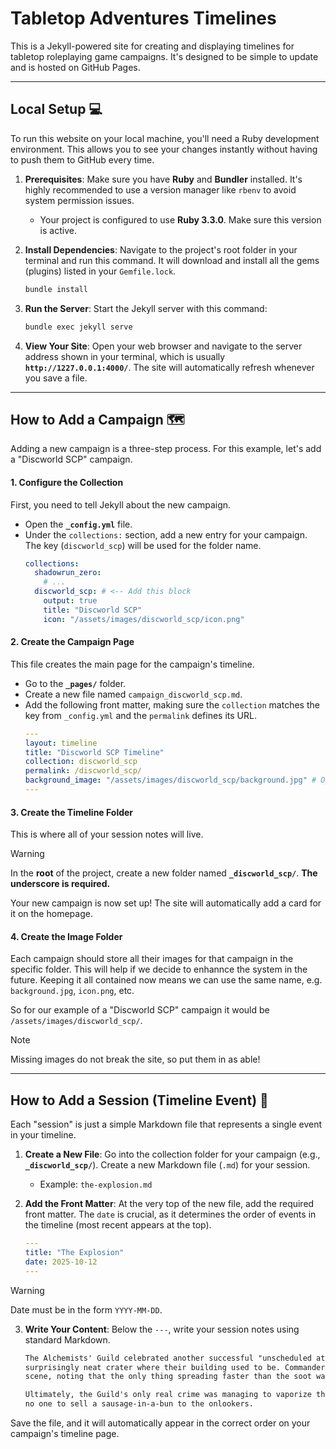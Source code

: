 # Tabletop Adventures Timelines

This is a Jekyll-powered site for creating and displaying timelines for tabletop roleplaying game campaigns. It's designed to be simple to update and is hosted on GitHub Pages.



---

## Local Setup 💻

To run this website on your local machine, you'll need a Ruby development environment. This allows you to see your changes instantly without having to push them to GitHub every time.

1.  **Prerequisites**: Make sure you have **Ruby** and **Bundler** installed. It's highly recommended to use a version manager like `rbenv` to avoid system permission issues.
    * Your project is configured to use **Ruby 3.3.0**. Make sure this version is active.

2.  **Install Dependencies**: Navigate to the project's root folder in your terminal and run this command. It will download and install all the gems (plugins) listed in your `Gemfile.lock`.
    ```bash
    bundle install
    ```

3.  **Run the Server**: Start the Jekyll server with this command:
    ```bash
    bundle exec jekyll serve
    ```

4.  **View Your Site**: Open your web browser and navigate to the server address shown in your terminal, which is usually **`http://1227.0.0.1:4000/`**. The site will automatically refresh whenever you save a file.

---

## How to Add a Campaign 🗺️

Adding a new campaign is a three-step process. For this example, let's add a "Discworld SCP" campaign.

#### 1. Configure the Collection
First, you need to tell Jekyll about the new campaign.
* Open the **`_config.yml`** file.
* Under the `collections:` section, add a new entry for your campaign. The key (`discworld_scp`) will be used for the folder name.
    ```yml
    collections:
      shadowrun_zero:
        # ...
      discworld_scp: # <-- Add this block
        output: true
        title: "Discworld SCP"
        icon: "/assets/images/discworld_scp/icon.png"
    ```

#### 2. Create the Campaign Page
This file creates the main page for the campaign's timeline.
* Go to the **`_pages/`** folder.
* Create a new file named `campaign_discworld_scp.md`.
* Add the following front matter, making sure the `collection` matches the key from `_config.yml` and the `permalink` defines its URL.
    ```yml
    ---
    layout: timeline
    title: "Discworld SCP Timeline"
    collection: discworld_scp
    permalink: /discworld_scp/
    background_image: "/assets/images/discworld_scp/background.jpg" # Optional
    ---
    ```

#### 3. Create the Timeline Folder
This is where all of your session notes will live.

> [!WARNING]
> In the **root** of the project, create a new folder named **`_discworld_scp/`**. **The underscore is required.**

Your new campaign is now set up! The site will automatically add a card for it on the homepage.

#### 4. Create the Image Folder
Each campaign should store all their images for that campaign in the specific folder. This will help if we decide to enhannce the system in the future. Keeping it all contained now means we can use the same name, e.g. `background.jpg`, `icon.png`, etc.

So for our example of a "Discworld SCP" campaign it would be `/assets/images/discworld_scp/`.

> [!NOTE]
> Missing images do not break the site, so put them in as able!

---

## How to Add a Session (Timeline Event) 📝

Each "session" is just a simple Markdown file that represents a single event in your timeline.

1.  **Create a New File**: Go into the collection folder for your campaign (e.g., **`_discworld_scp/`**). Create a new Markdown file (`.md`) for your session.
    * Example: `the-explosion.md`

2.  **Add the Front Matter**: At the very top of the new file, add the required front matter. The `date` is crucial, as it determines the order of events in the timeline (most recent appears at the top). 

    ```yml
    ---
    title: "The Explosion"
    date: 2025-10-12
    ---
    ```
    
> [!WARNING]
> Date must be in the form `YYYY-MM-DD`.

3.  **Write Your Content**: Below the `---`, write your session notes using standard Markdown.
    ```markdown
    The Alchemists' Guild celebrated another successful "unscheduled atmospheric restructuring," which left a 
    surprisingly neat crater where their building used to be. Commander Vimes of the City Watch surveyed the 
    scene, noting that the only thing spreading faster than the soot was the paperwork required to investigate it. 
    
    Ultimately, the Guild's only real crime was managing to vaporize three street food vendors, tragically leaving 
    no one to sell a sausage-in-a-bun to the onlookers.
    ```

Save the file, and it will automatically appear in the correct order on your campaign's timeline page.